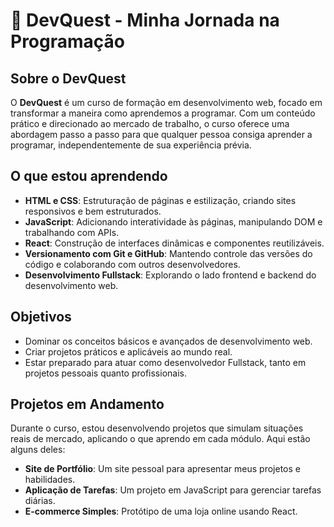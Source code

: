 # 🚀 DevQuest - Minha Jornada na Programação

## Sobre o DevQuest
O **DevQuest** é um curso de formação em desenvolvimento web, focado em transformar a maneira como aprendemos a programar. Com um conteúdo prático e direcionado ao mercado de trabalho, o curso oferece uma abordagem passo a passo para que qualquer pessoa consiga aprender a programar, independentemente de sua experiência prévia.

## O que estou aprendendo
- **HTML e CSS**: Estruturação de páginas e estilização, criando sites responsivos e bem estruturados.
- **JavaScript**: Adicionando interatividade às páginas, manipulando DOM e trabalhando com APIs.
- **React**: Construção de interfaces dinâmicas e componentes reutilizáveis.
- **Versionamento com Git e GitHub**: Mantendo controle das versões do código e colaborando com outros desenvolvedores.
- **Desenvolvimento Fullstack**: Explorando o lado frontend e backend do desenvolvimento web.

## Objetivos
- Dominar os conceitos básicos e avançados de desenvolvimento web.
- Criar projetos práticos e aplicáveis ao mundo real.
- Estar preparado para atuar como desenvolvedor Fullstack, tanto em projetos pessoais quanto profissionais.

## Projetos em Andamento
Durante o curso, estou desenvolvendo projetos que simulam situações reais de mercado, aplicando o que aprendo em cada módulo. Aqui estão alguns deles:

- **Site de Portfólio**: Um site pessoal para apresentar meus projetos e habilidades.
- **Aplicação de Tarefas**: Um projeto em JavaScript para gerenciar tarefas diárias.
- **E-commerce Simples**: Protótipo de uma loja online usando React.
